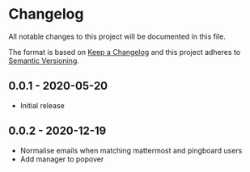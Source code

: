 # Changelog
All notable changes to this project will be documented in this file.

The format is based on [Keep a Changelog](http://keepachangelog.com/en/1.0.0/)
and this project adheres to [Semantic Versioning](http://semver.org/spec/v2.0.0.html).

## 0.0.1 - 2020-05-20

- Initial release

## 0.0.2 - 2020-12-19

- Normalise emails when matching mattermost and pingboard users
- Add manager to popover
